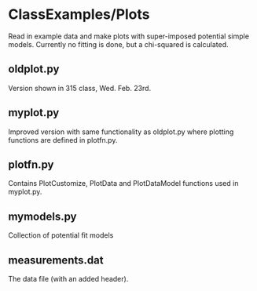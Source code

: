 # ClassExamples/Plots
Read in example data and make plots with super-imposed potential simple models.
Currently no fitting is done, but a chi-squared is calculated.

## oldplot.py
Version shown in 315 class, Wed. Feb. 23rd.

## myplot.py
Improved version with same functionality as oldplot.py where 
plotting functions are defined in plotfn.py.

## plotfn.py
Contains PlotCustomize, PlotData and PlotDataModel functions 
used in myplot.py.

## mymodels.py
Collection of potential fit models

## measurements.dat
The data file (with an added header).
